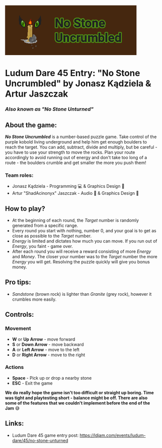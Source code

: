 ![No Stone Uncrumbled Banner](Showcase/Images/Banner.png)

# Ludum Dare 45 Entry: "No Stone Uncrumbled" by Jonasz Kądziela & Artur Jaszczak
### _Also known as "No Stone Unturned"_

## About the game:
***No Stone Uncrumbled*** is a number-based puzzle game.
Take control of the purple kobold living underground and help him get enough boulders to reach the target.
You can add, subtract, divide and multiply, but be careful - you have to use your strength to move the rocks.
Plan your route accordingly to avoid running out of energy and don't take too long of a route - the boulders crumble and get smaller the more you push them!

### Team roles:
* Jonasz Kądziela - Programming :computer: & Graphics Design :art:
* Artur "ShadAcinonyx" Jaszczak - Audio :musical_note: & Graphics Design :art:

## How to play?
* At the beginning of each round, the _Target_ number is randomly generated from a specific range.
* Every round you start with nothing, number 0, and your goal is to get as close as possible to the _Target_ number.
* _Energy_ is limited and dictates how much you can move. If you run out of _Energy_, you faint - game over.
* After each round you will receive a reward consisting of more _Energy_ and _Money_. The closer your number was to the _Target_ number the more _Energy_ you will get. Resolving the puzzle quickly will give you bonus money.

## Pro tips:
* _Sandstone_ (brown rock) is lighter than _Granite_ (grey rock), however it crumbles more easily.

## Controls:

### Movement
* **W** or **Up Arrow** - move forward
* **S** or **Down Arrow** - move backward
* **A** or **Left Arrow** - move to the left
* **D** or **Right Arrow** - move to the right

### Actions
* **Space** - Pick up or drop a nearby stone
* **ESC** - Exit the game

**We do really hope the game isn't too difficult or straight up boring. Time was tight and playtesting short - balance might be off. There are also some of the features that we couldn't implement before the end of the Jam** :sweat_smile:

## Links:
* Ludum Dare 45 game entry post: https://ldjam.com/events/ludum-dare/45/no-stone-unturned
